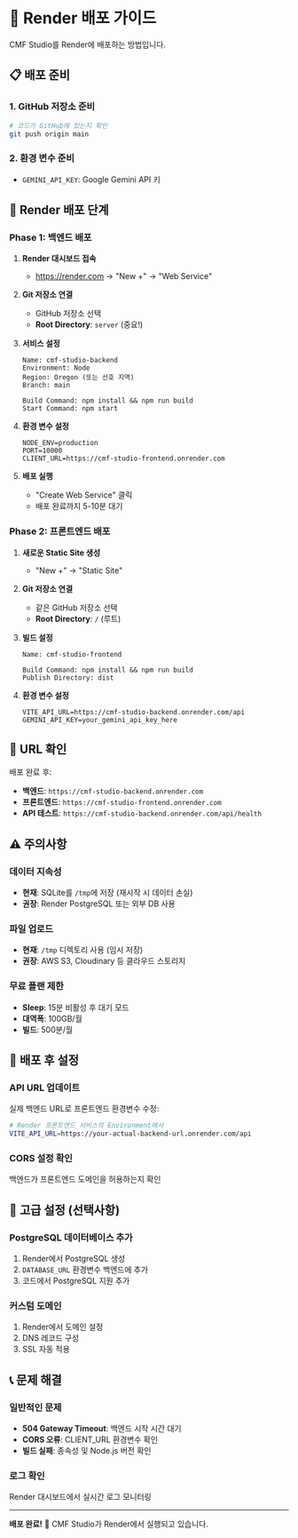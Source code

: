 # 🚀 Render 배포 가이드

CMF Studio를 Render에 배포하는 방법입니다.

## 📋 배포 준비

### 1. GitHub 저장소 준비
```bash
# 코드가 GitHub에 있는지 확인
git push origin main
```

### 2. 환경 변수 준비
- `GEMINI_API_KEY`: Google Gemini API 키

## 🔧 Render 배포 단계

### Phase 1: 백엔드 배포

1. **Render 대시보드 접속**
   - https://render.com → "New +" → "Web Service"

2. **Git 저장소 연결**
   - GitHub 저장소 선택
   - **Root Directory**: `server` (중요!)

3. **서비스 설정**
   ```
   Name: cmf-studio-backend
   Environment: Node
   Region: Oregon (또는 선호 지역)
   Branch: main
   
   Build Command: npm install && npm run build
   Start Command: npm start
   ```

4. **환경 변수 설정**
   ```
   NODE_ENV=production
   PORT=10000
   CLIENT_URL=https://cmf-studio-frontend.onrender.com
   ```

5. **배포 실행**
   - "Create Web Service" 클릭
   - 배포 완료까지 5-10분 대기

### Phase 2: 프론트엔드 배포

1. **새로운 Static Site 생성**
   - "New +" → "Static Site"

2. **Git 저장소 연결**
   - 같은 GitHub 저장소 선택
   - **Root Directory**: `/` (루트)

3. **빌드 설정**
   ```
   Name: cmf-studio-frontend
   
   Build Command: npm install && npm run build
   Publish Directory: dist
   ```

4. **환경 변수 설정**
   ```
   VITE_API_URL=https://cmf-studio-backend.onrender.com/api
   GEMINI_API_KEY=your_gemini_api_key_here
   ```

## 🔗 URL 확인

배포 완료 후:
- **백엔드**: `https://cmf-studio-backend.onrender.com`
- **프론트엔드**: `https://cmf-studio-frontend.onrender.com`
- **API 테스트**: `https://cmf-studio-backend.onrender.com/api/health`

## ⚠️ 주의사항

### 데이터 지속성
- **현재**: SQLite를 `/tmp`에 저장 (재시작 시 데이터 손실)
- **권장**: Render PostgreSQL 또는 외부 DB 사용

### 파일 업로드
- **현재**: `/tmp` 디렉토리 사용 (임시 저장)
- **권장**: AWS S3, Cloudinary 등 클라우드 스토리지

### 무료 플랜 제한
- **Sleep**: 15분 비활성 후 대기 모드
- **대역폭**: 100GB/월
- **빌드**: 500분/월

## 🔧 배포 후 설정

### API URL 업데이트
실제 백엔드 URL로 프론트엔드 환경변수 수정:
```bash
# Render 프론트엔드 서비스의 Environment에서
VITE_API_URL=https://your-actual-backend-url.onrender.com/api
```

### CORS 설정 확인
백엔드가 프론트엔드 도메인을 허용하는지 확인

## 🚀 고급 설정 (선택사항)

### PostgreSQL 데이터베이스 추가
1. Render에서 PostgreSQL 생성
2. `DATABASE_URL` 환경변수 백엔드에 추가
3. 코드에서 PostgreSQL 지원 추가

### 커스텀 도메인
1. Render에서 도메인 설정
2. DNS 레코드 구성
3. SSL 자동 적용

## 📞 문제 해결

### 일반적인 문제
- **504 Gateway Timeout**: 백엔드 시작 시간 대기
- **CORS 오류**: CLIENT_URL 환경변수 확인
- **빌드 실패**: 종속성 및 Node.js 버전 확인

### 로그 확인
Render 대시보드에서 실시간 로그 모니터링

---

**배포 완료!** 🎉
CMF Studio가 Render에서 실행되고 있습니다.